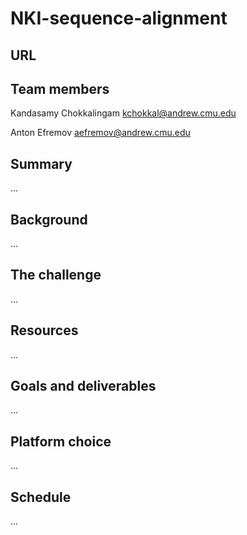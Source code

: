 # NKI-sequence-alignment

## URL

## Team members
Kandasamy Chokkalingam <kchokkal@andrew.cmu.edu>

Anton Efremov <aefremov@andrew.cmu.edu>

## Summary
...

## Background
...

## The challenge
...

## Resources
...

## Goals and deliverables
...

## Platform choice
...

## Schedule
...
